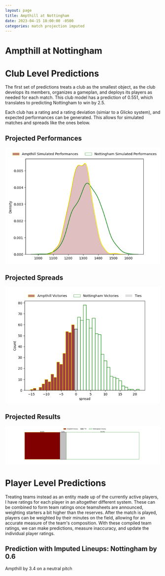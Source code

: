 ```yaml
---  
layout: page  
title: Ampthill at Nottingham  
date: 2023-04-15 18:00:00 -0500  
categories: match projection imputed  
---
```

# Ampthill at Nottingham

# Club Level Predictions


The first set of predictions treats a club as the smallest object, as the club develops its members, organizes a gameplan, and deploys its players as needed for each match. This club model has a prediction of 0.551, which translates to predicting Nottingham to win by 2.5.

Each club has a rating and a rating deviation (simiar to a Glicko system), and expected performances can be generated. This allows for simulated matches and spreads like the ones below.
## Projected Performances


![Projected Performances](plots/performances_2023-04-15-Nottingham-Ampthill.png)
## Projected Spreads


![Projected Spreads](plots/spreads_2023-04-15-Nottingham-Ampthill.png)
## Projected Results


![Projected Results](plots/resultbar_2023-04-15-Nottingham-Ampthill.png)
# Player Level Predictions


Treating teams instead as an entity made up of the currently active players, I have ratings for each player in an altogether different system. These can be combined to form team ratings once teamsheets are announced, weighting starters a bit higher than the reserves. After the match is played, players can be weighted by their minutes on the field, allowing for an accurate measure of the team's composition. With these compiled team ratings, we can make predictions, measure inaccuracy, and update the individual player ratings.
## Prediction with Imputed Lineups: Nottingham by 0.6


Ampthill by 3.4 on a neutral pitch

